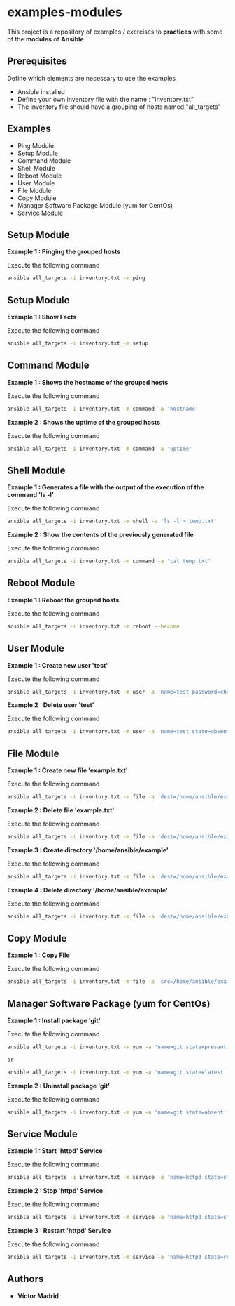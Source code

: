 # examples-modules

This project is a repository of examples / exercises to **practices** with some of the **modules** of **Ansible**





## Prerequisites

Define which elements are necessary to use the examples

* Ansible installed
* Define your own inventory file with the name : "inventory.txt"
* The inventory file should have a grouping of hosts named "all_targets"





## Examples

* Ping Module
* Setup Module
* Command Module
* Shell Module
* Reboot Module
* User Module
* File Module
* Copy Module
* Manager Software Package Module (yum for CentOs)
* Service Module




## Setup Module

**Example 1 : Pinging the grouped hosts**

Execute the following command

```bash
ansible all_targets -i inventory.txt -m ping
```





## Setup Module

**Example 1 : Show Facts**

Execute the following command

```bash
ansible all_targets -i inventory.txt -m setup
```





## Command Module

**Example 1 : Shows the hostname of the grouped hosts**

Execute the following command

```bash
ansible all_targets -i inventory.txt -m command -a 'hostname'
```

**Example 2 : Shows the uptime of the grouped hosts**

Execute the following command

```bash
ansible all_targets -i inventory.txt -m command -a 'uptime'
```





## Shell Module

**Example 1 : Generates a file with the output of the execution of the command 'ls -l'**

Execute the following command

```bash
ansible all_targets -i inventory.txt -m shell -a 'ls -l > temp.txt'
```

**Example 2 : Show the contents of the previously generated file**

Execute the following command

```bash
ansible all_targets -i inventory.txt -m command -a 'cat temp.txt'
```





## Reboot Module

**Example 1 : Reboot the grouped hosts**

Execute the following command

```bash
ansible all_targets -i inventory.txt -m reboot --become
```





## User Module

**Example 1 : Create new user 'test'**

Execute the following command

```bash
ansible all_targets -i inventory.txt -m user -a 'name=test password=changeit2020' --become
```

**Example 2 : Delete user 'test'**

Execute the following command

```bash
ansible all_targets -i inventory.txt -m user -a 'name=test state=absent' --become
```





## File Module

**Example 1 : Create new file 'example.txt'**

Execute the following command

```bash
ansible all_targets -i inventory.txt -m file -a 'dest=/home/ansible/example.txt state=touch mode=600 owner=ansible group=ansible'
```

**Example 2 : Delete file 'example.txt'**

Execute the following command

```bash
ansible all_targets -i inventory.txt -m file -a 'dest=/home/ansible/example.txt state=absent'
```

**Example 3 : Create directory '/home/ansible/example'**

Execute the following command

```bash
ansible all_targets -i inventory.txt -m file -a 'dest=/home/ansible/example state=directory mode=755'
```

**Example 4 : Delete directory '/home/ansible/example'**

Execute the following command

```bash
ansible all_targets -i inventory.txt -m file -a 'dest=/home/ansible/example  state=absent'
```




## Copy Module

**Example 1 : Copy File**

Execute the following command

```bash
ansible all_targets -i inventory.txt -m file -a 'src=/home/ansible/example.txt dest=/home/ansible/result.txt'
```





## Manager Software Package (yum for CentOs)

**Example 1 : Install package 'git'**

Execute the following command

```bash
ansible all_targets -i inventory.txt -m yum -a 'name=git state=present' --become

or 

ansible all_targets -i inventory.txt -m yum -a 'name=git state=latest' --become
```

**Example 2 : Uninstall package 'git'**

Execute the following command

```bash
ansible all_targets -i inventory.txt -m yum -a 'name=git state=absent' --become
```




## Service Module

**Example 1 : Start 'httpd' Service**

Execute the following command

```bash
ansible all_targets -i inventory.txt -m service -a 'name=httpd state=started' --become
```

**Example 2 : Stop 'httpd' Service**

Execute the following command

```bash
ansible all_targets -i inventory.txt -m service -a 'name=httpd state=stopped' --become
```

**Example 3 : Restart 'httpd' Service**

Execute the following command

```bash
ansible all_targets -i inventory.txt -m service -a 'name=httpd state=restarted' --become
```










## Authors

* **Víctor Madrid**